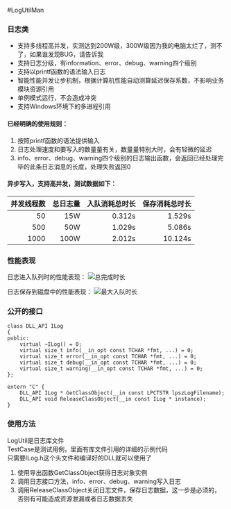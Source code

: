 #LogUtilMan
### 日志类
* 支持多线程高并发，实测达到200W级，300W级因为我的电脑太烂了，测不了，如果谁发现BUG，请告诉我
* 支持日志分级，有information、error、debug、warning四个级别
* 支持以printf函数的语法输入日志
* 智能性能并发让步机制，根据计算机性能自动测算延迟保存系数，不影响业务模块资源引用
* 单例模式运行，不会造成冲突
* 支持Windows环境下的多进程引用

#### 已经明确的使用规则：
 1. 按照printf函数的语法提供输入
 2. 日志处理速度和要写入的数量量有关，数量量特别大时，会有轻微的延迟
 3. info、error、debug、warning四个级别的日志输出函数，会返回已经处理完毕的此条日志消息的长度，处理失败返回0

#### 异步写入，支持高并发，测试数据如下：
|  并发线程数  |  总日志量  |  入队消耗总时长  |   保存消耗总时长   |
| ------------:| ----------:| ----------------:| ------------------:|
|      50      |    15W     |      0.312s      |      1.529s        |
|     500      |    50W     |      1.029s      |      5.086s        |
|    1000      |   100W     |      2.012s      |     10.124s        |
 
### 性能表现
日志进入队列时的性能表现：
![总完成时长](https://github.com/ccpwcn/LogUtilMan/blob/master/%E6%9C%80%E5%A4%A7%E5%85%A5%E9%98%9F%E6%97%B6%E9%95%BF.png)

日志保存到磁盘中的性能表现：
![最大入队时长](https://github.com/ccpwcn/LogUtilMan/blob/master/%E6%80%BB%E5%AE%8C%E6%88%90%E6%97%B6%E9%95%BF.png)

### 公开的接口
```
class DLL_API ILog
{
public:
	virtual ~ILog() = 0;
	virtual size_t info(__in_opt const TCHAR *fmt, ...) = 0;
	virtual size_t error(__in_opt const TCHAR *fmt, ...) = 0;
	virtual size_t debug(__in_opt const TCHAR *fmt, ...) = 0;
	virtual size_t warning(__in_opt const TCHAR *fmt, ...) = 0;
};

extern "C" {
	DLL_API ILog * GetClassObject(__in const LPCTSTR lpszLogFilename);
	DLL_API void ReleaseClassObject(__in const ILog * instance);
}
```

### 使用方法
LogUtil是日志库文件  
TestCase是测试用例，里面有库文件引用的详细的示例代码  
只需要ILog.h这个头文件和编译好的DLL就可以使用了
1. 使用导出函数GetClassObject获得日志对象实例
2. 调用日志接口方法，info、error、debug、warning写入日志
3. 调用ReleaseClassObject关闭日志文件，保存日志数据，这一步是必须的，否则有可能造成资源泄漏或者日志数据丢失